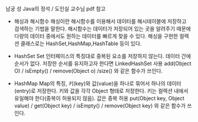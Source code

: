 남궁 성 Java의 정석 / 도인실 교수님 pdf 참고

-	해싱과 해시함수
해싱이란 해시함수를 이용해서 데이터를 해시테이블에 저장하고 검색하는 기법을 말한다. 
해시함수는 데이터가 저장되어 있는 곳을 알려주기 때문에 다량의 데이터 중에서도 원하는 데이터를 빠르게 찾을 수 있다.
해싱을 구현한 컬렉션 클래스로는 HashSet,HashMap,HashTable 등이 있다. 

-	HashSet
Set 인터페이스의 특징대로 중복된 요소를 저장하지 않는다.
데이터 간에 순서가 없다.
저장한 순서를 유지하고자 한다면 LinkedHashSet 사용
 add(Object O) / isEmpty() / remove(Object o) /size() 와 같은 함수가 쓰인다.

-	HashMap
Map의 특징, 키(key)와 값(value)을 하나로 묶어서 하나의 데이터(entry)로 저장한다.
키와 값을 각각 Object 형태로 저장한다.
키는 컬렉션 내에서 유일해야 한다(중복이 허용되지 않음). 값은 중복 허용
put(Object key, Object value) / get(Object key) / isEmpty() / remove(Object key) 와 같은 함수가 쓰인다.
